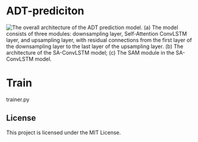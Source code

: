 # ADT-prediciton
![The overall architecture of the ADT prediction model. (a) The model consists of three modules: downsampling layer, Self-Attention ConvLSTM layer, and upsampling layer, with residual connections from the first layer of the downsampling layer to the last layer of the upsampling layer. (b) The architecture of the SA-ConvLSTM model; (c) The SAM module in the SA- ConvLSTM model.](D:/model.jpg)

# Train
trainer.py

## License

This project is licensed under the MIT License.
